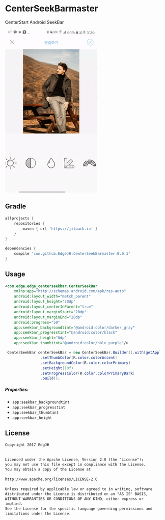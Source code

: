 
CenterSeekBarmaster
===============
CenterStart Android SeekBar 

![CenterSeekBar](/centerseekbar.gif)

Gradle
------------
```groovy
allprojects {
    repositories {
        maven { url 'https://jitpack.io' }
    }
}
```
```groovy
dependencies {
    compile 'com.github.EdgeJH:CenterSeekBarmaster:0.0.1'
}
```

Usage
--------
```xml
<com.edge.edge_centerseekbar.CenterSeekBar
    xmlns:app="http://schemas.android.com/apk/res-auto"
    android:layout_width="match_parent"
    android:layout_height="20dp"
    android:layout_centerInParent="true"
    android:layout_marginStart="20dp"
    android:layout_marginEnd="20dp"
    android:progress="50"
    app:seekbar_backgroundtint="@android:color/darker_gray"
    app:seekbar_progresstint="@android:color/black"
    app:seekbar_height="6dp"
    app:seekbar_thumbtint="@android:color/holo_purple"/>
```

```java
 CenterSeekBar centerSeekBar = new CenterSeekBar.Builder().with(getApplicationContext())
                .setThumbColor(R.color.colorAccent)
                .setBackgroundColor(R.color.colorPrimary)
                .setHeight(10f)
                .setProgressColor(R.color.colorPrimaryDark)
                .build();
```

##### Properties:

* `app:seekbar_backgroundtint`
* `app:seekbar_progresstint`
* `app:seekbar_thumbtint`
* `app:seekbar_height`

License
--------
```
Copyright 2017 EdgJH


Licensed under the Apache License, Version 2.0 (the "License");
you may not use this file except in compliance with the License.
You may obtain a copy of the License at

http://www.apache.org/licenses/LICENSE-2.0

Unless required by applicable law or agreed to in writing, software
distributed under the License is distributed on an "AS IS" BASIS,
WITHOUT WARRANTIES OR CONDITIONS OF ANY KIND, either express or implied.
See the License for the specific language governing permissions and
limitations under the License.

```
